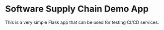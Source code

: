# Software Supply Chain Demo App

This is a very simple Flask app that can be used for testing CI/CD services.
